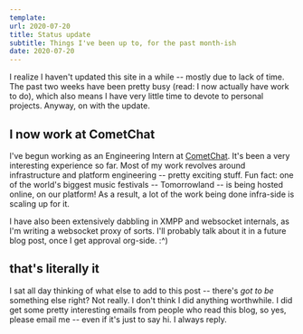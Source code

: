 ```yaml
---
template:
url: 2020-07-20
title: Status update
subtitle: Things I've been up to, for the past month-ish
date: 2020-07-20
---
```


I realize I haven't updated this site in a while -- mostly due to lack
of time. The past two weeks have been pretty busy (read: I now actually
have work to do), which also means I have very little time to devote to
personal projects. Anyway, on with the update.

## I now work at CometChat

I've begun working as an Engineering Intern at
[CometChat](https://www.cometchat.com). It's been a very interesting
experience so far. Most of my work revolves around infrastructure and
platform engineering -- pretty exciting stuff. Fun fact: one of the
world's biggest music festivals -- Tomorrowland -- is being hosted
online, on our platform! As a result, a lot of the work being done
infra-side is scaling up for it.

I have also been extensively dabbling in XMPP and websocket internals,
as I'm writing a websocket proxy of sorts. I'll probably talk about it
in a future blog post, once I get approval org-side. :^)

## that's literally it

I sat all day thinking of what else to add to this post -- there's _got
to be_ something else right? Not really. I don't think I did anything
worthwhile. I did get some pretty interesting emails from people who
read this blog, so yes, please email me -- even if it's just to say hi.
I always reply.
